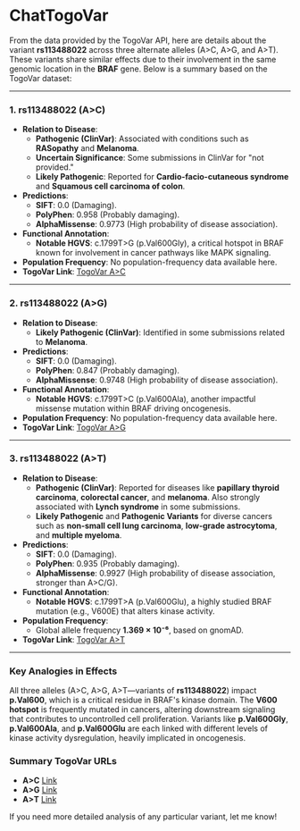 # ChatTogoVar

From the data provided by the TogoVar API, here are details about the variant **rs113488022** across three alternate alleles (A>C, A>G, and A>T). These variants share similar effects due to their involvement in the same genomic location in the **BRAF** gene. Below is a summary based on the TogoVar dataset:

---

### 1. **rs113488022 (A>C)**
   - **Relation to Disease**:
     - **Pathogenic (ClinVar)**: Associated with conditions such as **RASopathy** and **Melanoma**.
     - **Uncertain Significance**: Some submissions in ClinVar for "not provided."
     - **Likely Pathogenic**: Reported for **Cardio-facio-cutaneous syndrome** and **Squamous cell carcinoma of colon**.
   - **Predictions**:
     - **SIFT**: 0.0 (Damaging).
     - **PolyPhen**: 0.958 (Probably damaging).
     - **AlphaMissense**: 0.9773 (High probability of disease association).
   - **Functional Annotation**:
     - **Notable HGVS**: c.1799T>G (p.Val600Gly), a critical hotspot in BRAF known for involvement in cancer pathways like MAPK signaling.
   - **Population Frequency**: No population-frequency data available here.
   - **TogoVar Link**: [TogoVar A>C](https://mgend.ncgm.go.jp/variant/info/SNV|hg38|chr7:140753336-140753336|gA>C)

---

### 2. **rs113488022 (A>G)**
   - **Relation to Disease**:
     - **Likely Pathogenic (ClinVar)**: Identified in some submissions related to **Melanoma**.
   - **Predictions**:
     - **SIFT**: 0.0 (Damaging).
     - **PolyPhen**: 0.847 (Probably damaging).
     - **AlphaMissense**: 0.9748 (High probability of disease association).
   - **Functional Annotation**:
     - **Notable HGVS**: c.1799T>C (p.Val600Ala), another impactful missense mutation within BRAF driving oncogenesis.
   - **Population Frequency**: No population-frequency data available here.
   - **TogoVar Link**: [TogoVar A>G](https://mgend.ncgm.go.jp/variant/info/SNV|hg38|chr7:140753336-140753336|gA>G)

---

### 3. **rs113488022 (A>T)**
   - **Relation to Disease**:
     - **Pathogenic (ClinVar)**: Reported for diseases like **papillary thyroid carcinoma**, **colorectal cancer**, and **melanoma**. Also strongly associated with **Lynch syndrome** in some submissions.
     - **Likely Pathogenic** and **Pathogenic Variants** for diverse cancers such as **non-small cell lung carcinoma**, **low-grade astrocytoma**, and **multiple myeloma**.
   - **Predictions**:
     - **SIFT**: 0.0 (Damaging).
     - **PolyPhen**: 0.935 (Probably damaging).
     - **AlphaMissense**: 0.9927 (High probability of disease association, stronger than A>C/G).
   - **Functional Annotation**:
     - **Notable HGVS**: c.1799T>A (p.Val600Glu), a highly studied BRAF mutation (e.g., V600E) that alters kinase activity.
   - **Population Frequency**:
     - Global allele frequency **1.369 × 10⁻⁶**, based on gnomAD.
   - **TogoVar Link**: [TogoVar A>T](https://mgend.ncgm.go.jp/variant/info/SNV|hg38|chr7:140753336-140753336|gA>T)

---

### Key Analogies in Effects
All three alleles (A>C, A>G, A>T—variants of **rs113488022**) impact **p.Val600**, which is a critical residue in BRAF's kinase domain. The **V600 hotspot** is frequently mutated in cancers, altering downstream signaling that contributes to uncontrolled cell proliferation. Variants like **p.Val600Gly**, **p.Val600Ala**, and **p.Val600Glu** are each linked with different levels of kinase activity dysregulation, heavily implicated in oncogenesis.

### Summary TogoVar URLs
- **A>C** [Link](https://mgend.ncgm.go.jp/variant/info/SNV|hg38|chr7:140753336-140753336|gA>C)
- **A>G** [Link](https://mgend.ncgm.go.jp/variant/info/SNV|hg38|chr7:140753336-140753336|gA>G)
- **A>T** [Link](https://mgend.ncgm.go.jp/variant/info/SNV|hg38|chr7:140753336-140753336|gA>T)

If you need more detailed analysis of any particular variant, let me know!
